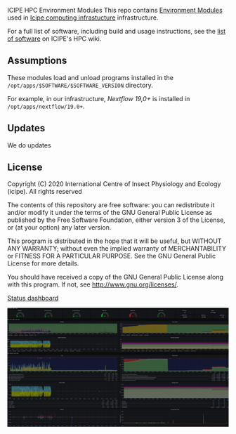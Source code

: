  ICIPE HPC Environment Modules
This repo contains [Environment Modules](http://modules.sourceforge.net) used in [Icipe computing infrastucture](http://hpc01.icipe.org/wordpress) infrastructure.

For a full list of software, including build and usage instructions, see the [list of software](http://hpc01.icipe.org/doku.php?id=wiki:list_of_software) on ICIPE's HPC wiki.

## Assumptions
These modules load and unload programs installed in the `/opt/apps/$SOFTWARE/$SOFTWARE_VERSION` directory.

For example, in our infrastructure, *Nextflow 19,0+* is installed in `/opt/apps/nextflow/19.0+`.

## Updates
We do updates 

## License
Copyright (C) 2020 International Centre of Insect Physiology and Ecology (icipe). All rights reserved

The contents of this repository are free software: you can redistribute
it and/or modify it under the terms of the GNU General Public License
as published by the Free Software Foundation, either version 3 of the
License, or (at your option) any later version.

This program is distributed in the hope that it will be useful,
but WITHOUT ANY WARRANTY; without even the implied warranty of
MERCHANTABILITY or FITNESS FOR A PARTICULAR PURPOSE.  See the
GNU General Public License for more details.

You should have received a copy of the GNU General Public License
along with this program.  If not, see <http://www.gnu.org/licenses/>.

[Status dashboard](http://10.0.0.215:3000/grafana/d/rYdddlPWk/node-exporter-full?orgId=1&refresh=1m&var-DS_PROMETHEUS=default&var-job=node_exporter&var-node=localhost:9100&var-diskdevices=%5Ba-z%5D%2B%7Cnvme%5B0-9%5D%2Bn%5B0-9%5D%2B&kiosk)


![server status](https://github.com/mbbu/Hpc_environment_modules/blob/master/images/status.png)
